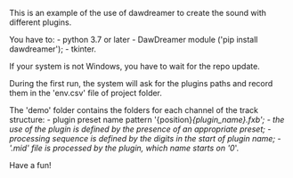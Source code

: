 This is an example of the use of dawdreamer to create the sound with different plugins.

You have to:
    - python 3.7 or later
    - DawDreamer module ('pip install dawdreamer');
    - tkinter.

If your system is not Windows, you have to wait for the repo update.

During the first run, the system will ask for the plugins paths and record them 
in the 'env.csv' file of project folder.

The 'demo' folder contains the folders for each channel of the track structure:
    - plugin preset name pattern '{position}_{plugin_name}.fxb';
    - the use of the plugin is defined by the presence of an appropriate preset; 
    - processing sequence is defined by the digits in the start of plugin name;
    - '.mid' file is processed by the plugin, which name starts on '0_'.

Have a fun!